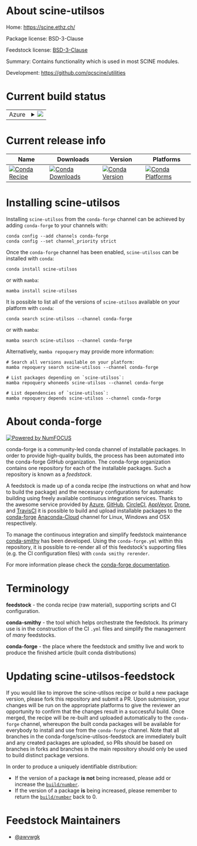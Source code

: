About scine-utilsos
===================

Home: https://scine.ethz.ch/

Package license: BSD-3-Clause

Feedstock license: [BSD-3-Clause](https://github.com/conda-forge/scine-utilsos-feedstock/blob/main/LICENSE.txt)

Summary: Contains functionality which is used in most SCINE modules.


Development: https://github.com/qcscine/utilities

Current build status
====================


<table>
    
  <tr>
    <td>Azure</td>
    <td>
      <details>
        <summary>
          <a href="https://dev.azure.com/conda-forge/feedstock-builds/_build/latest?definitionId=15774&branchName=main">
            <img src="https://dev.azure.com/conda-forge/feedstock-builds/_apis/build/status/scine-utilsos-feedstock?branchName=main">
          </a>
        </summary>
        <table>
          <thead><tr><th>Variant</th><th>Status</th></tr></thead>
          <tbody><tr>
              <td>linux_64</td>
              <td>
                <a href="https://dev.azure.com/conda-forge/feedstock-builds/_build/latest?definitionId=15774&branchName=main">
                  <img src="https://dev.azure.com/conda-forge/feedstock-builds/_apis/build/status/scine-utilsos-feedstock?branchName=main&jobName=linux&configuration=linux%20linux_64_" alt="variant">
                </a>
              </td>
            </tr><tr>
              <td>linux_aarch64</td>
              <td>
                <a href="https://dev.azure.com/conda-forge/feedstock-builds/_build/latest?definitionId=15774&branchName=main">
                  <img src="https://dev.azure.com/conda-forge/feedstock-builds/_apis/build/status/scine-utilsos-feedstock?branchName=main&jobName=linux&configuration=linux%20linux_aarch64_" alt="variant">
                </a>
              </td>
            </tr><tr>
              <td>linux_ppc64le</td>
              <td>
                <a href="https://dev.azure.com/conda-forge/feedstock-builds/_build/latest?definitionId=15774&branchName=main">
                  <img src="https://dev.azure.com/conda-forge/feedstock-builds/_apis/build/status/scine-utilsos-feedstock?branchName=main&jobName=linux&configuration=linux%20linux_ppc64le_" alt="variant">
                </a>
              </td>
            </tr><tr>
              <td>osx_64</td>
              <td>
                <a href="https://dev.azure.com/conda-forge/feedstock-builds/_build/latest?definitionId=15774&branchName=main">
                  <img src="https://dev.azure.com/conda-forge/feedstock-builds/_apis/build/status/scine-utilsos-feedstock?branchName=main&jobName=osx&configuration=osx%20osx_64_" alt="variant">
                </a>
              </td>
            </tr><tr>
              <td>osx_arm64</td>
              <td>
                <a href="https://dev.azure.com/conda-forge/feedstock-builds/_build/latest?definitionId=15774&branchName=main">
                  <img src="https://dev.azure.com/conda-forge/feedstock-builds/_apis/build/status/scine-utilsos-feedstock?branchName=main&jobName=osx&configuration=osx%20osx_arm64_" alt="variant">
                </a>
              </td>
            </tr>
          </tbody>
        </table>
      </details>
    </td>
  </tr>
</table>

Current release info
====================

| Name | Downloads | Version | Platforms |
| --- | --- | --- | --- |
| [![Conda Recipe](https://img.shields.io/badge/recipe-scine--utilsos-green.svg)](https://anaconda.org/conda-forge/scine-utilsos) | [![Conda Downloads](https://img.shields.io/conda/dn/conda-forge/scine-utilsos.svg)](https://anaconda.org/conda-forge/scine-utilsos) | [![Conda Version](https://img.shields.io/conda/vn/conda-forge/scine-utilsos.svg)](https://anaconda.org/conda-forge/scine-utilsos) | [![Conda Platforms](https://img.shields.io/conda/pn/conda-forge/scine-utilsos.svg)](https://anaconda.org/conda-forge/scine-utilsos) |

Installing scine-utilsos
========================

Installing `scine-utilsos` from the `conda-forge` channel can be achieved by adding `conda-forge` to your channels with:

```
conda config --add channels conda-forge
conda config --set channel_priority strict
```

Once the `conda-forge` channel has been enabled, `scine-utilsos` can be installed with `conda`:

```
conda install scine-utilsos
```

or with `mamba`:

```
mamba install scine-utilsos
```

It is possible to list all of the versions of `scine-utilsos` available on your platform with `conda`:

```
conda search scine-utilsos --channel conda-forge
```

or with `mamba`:

```
mamba search scine-utilsos --channel conda-forge
```

Alternatively, `mamba repoquery` may provide more information:

```
# Search all versions available on your platform:
mamba repoquery search scine-utilsos --channel conda-forge

# List packages depending on `scine-utilsos`:
mamba repoquery whoneeds scine-utilsos --channel conda-forge

# List dependencies of `scine-utilsos`:
mamba repoquery depends scine-utilsos --channel conda-forge
```


About conda-forge
=================

[![Powered by
NumFOCUS](https://img.shields.io/badge/powered%20by-NumFOCUS-orange.svg?style=flat&colorA=E1523D&colorB=007D8A)](https://numfocus.org)

conda-forge is a community-led conda channel of installable packages.
In order to provide high-quality builds, the process has been automated into the
conda-forge GitHub organization. The conda-forge organization contains one repository
for each of the installable packages. Such a repository is known as a *feedstock*.

A feedstock is made up of a conda recipe (the instructions on what and how to build
the package) and the necessary configurations for automatic building using freely
available continuous integration services. Thanks to the awesome service provided by
[Azure](https://azure.microsoft.com/en-us/services/devops/), [GitHub](https://github.com/),
[CircleCI](https://circleci.com/), [AppVeyor](https://www.appveyor.com/),
[Drone](https://cloud.drone.io/welcome), and [TravisCI](https://travis-ci.com/)
it is possible to build and upload installable packages to the
[conda-forge](https://anaconda.org/conda-forge) [Anaconda-Cloud](https://anaconda.org/)
channel for Linux, Windows and OSX respectively.

To manage the continuous integration and simplify feedstock maintenance
[conda-smithy](https://github.com/conda-forge/conda-smithy) has been developed.
Using the ``conda-forge.yml`` within this repository, it is possible to re-render all of
this feedstock's supporting files (e.g. the CI configuration files) with ``conda smithy rerender``.

For more information please check the [conda-forge documentation](https://conda-forge.org/docs/).

Terminology
===========

**feedstock** - the conda recipe (raw material), supporting scripts and CI configuration.

**conda-smithy** - the tool which helps orchestrate the feedstock.
                   Its primary use is in the construction of the CI ``.yml`` files
                   and simplify the management of *many* feedstocks.

**conda-forge** - the place where the feedstock and smithy live and work to
                  produce the finished article (built conda distributions)


Updating scine-utilsos-feedstock
================================

If you would like to improve the scine-utilsos recipe or build a new
package version, please fork this repository and submit a PR. Upon submission,
your changes will be run on the appropriate platforms to give the reviewer an
opportunity to confirm that the changes result in a successful build. Once
merged, the recipe will be re-built and uploaded automatically to the
`conda-forge` channel, whereupon the built conda packages will be available for
everybody to install and use from the `conda-forge` channel.
Note that all branches in the conda-forge/scine-utilsos-feedstock are
immediately built and any created packages are uploaded, so PRs should be based
on branches in forks and branches in the main repository should only be used to
build distinct package versions.

In order to produce a uniquely identifiable distribution:
 * If the version of a package **is not** being increased, please add or increase
   the [``build/number``](https://docs.conda.io/projects/conda-build/en/latest/resources/define-metadata.html#build-number-and-string).
 * If the version of a package **is** being increased, please remember to return
   the [``build/number``](https://docs.conda.io/projects/conda-build/en/latest/resources/define-metadata.html#build-number-and-string)
   back to 0.

Feedstock Maintainers
=====================

* [@awvwgk](https://github.com/awvwgk/)

